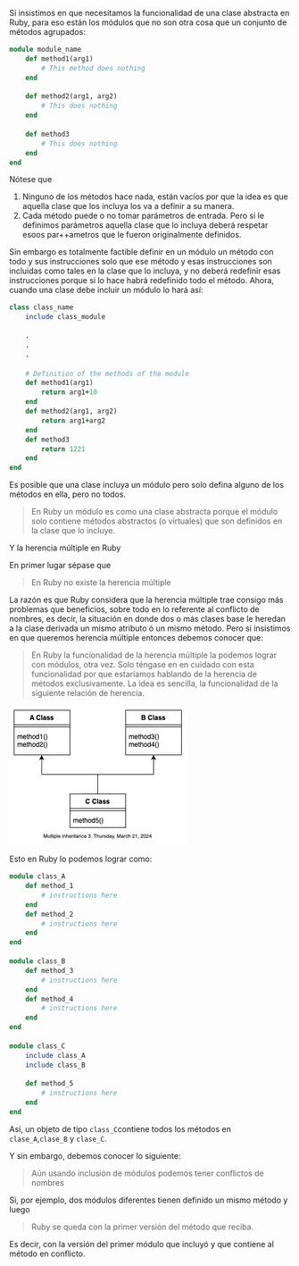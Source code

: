 Si insistimos en que necesitamos la funcionalidad de una clase abstracta en Ruby, para eso están los módulos que no son otra cosa que un conjunto de métodos agrupados:

```ruby
module module_name
    def method1(arg1)
        # This method does nothing
    end
    
    def method2(arg1, arg2)
        # This does nothing
    end
    
    def method3
        # This does nothing
    end
end
```

Nótese que
1. Ninguno de los métodos hace nada, están vacíos por que la idea es que aquella clase que los incluya los va a definir a su manera.
2. Cada método puede o no tomar parámetros de entrada. Pero si le definimos parámetros aquella clase que lo incluya deberá respetar esoos par++ametros que le fueron originalmente definidos.

Sin embargo es totalmente factible definir en un módulo un método con todo y sus instrucciones solo que ese método y esas instrucciones son incluidas como tales en la clase que lo incluya, y no deberá redefinir esas instrucciones porque si lo hace habrá redefinido todo el método. Ahora, cuando una clase debe incluir un módulo lo hará así:
```ruby
class class_name
    include class_module

    .
    .
    .

    # Definition of the methods of the module
    def method1(arg1)
        return arg1+10
    end
    def method2(arg1, arg2)
        return arg1+arg2
    end
    def method3
        return 1221
    end
end
```
Es posible que una clase incluya un módulo pero solo defina alguno de los métodos en ella, pero no todos.

> En Ruby un módulo es como una clase abstracta porque el módulo solo contiene métodos abstractos (o virtuales) que son definidos en la clase que lo incluye.

Y la herencia múltiple en Ruby

En primer lugar sépase que 

> En Ruby no existe la herencia múltiple

La razón es que Ruby considera que la herencia múltiple trae consigo más problemas que beneficios, sobre todo en lo referente al conflicto de nombres, es decir, la situación en donde dos o más clases base le heredan a la clase derivada un mismo atributo ó un mismo método. Pero si insistimos en que queremos herencia múltiple entonces debemos conocer que:
> En Ruby la funcionalidad de la herencia múltiple la podemos lograr con módulos, otra vez.
> Solo téngase en en cuidado con esta funcionalidad por que estaríamos hablando de la herencia de métodos exclusivamente. La idea es sencilla, la funcionalidad de la siguiente relación de herencia.

![Multiple inheritance 3](images/image-5.png)

Esto en Ruby lo podemos lograr como:
```ruby
module class_A
    def method_1
        # instructions here
    end
    def method_2
        # instructions here
    end
end

module class_B
    def method_3
        # instructions here
    end
    def method_4
        # instructions here
    end
end

module class_C
    include class_A
    include class_B

    def method_5
        # instructions here
    end
end
```
Así, un objeto de tipo `class_C`contiene todos los métodos en `clase_A`,`clase_B` y `clase_C`.

Y sin embargo, debemos conocer lo siguiente:

> Aún usando inclusión de módulos podemos tener conflictos de nombres

Si, por ejemplo, dos módulos diferentes tienen definido un mismo método y luego 

> Ruby se queda con la primer versión del método que reciba.

Es decir, con la versión del primer módulo que incluyó y que contiene al método en conflicto.